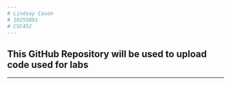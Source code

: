 ```yaml
---
# Lindsay Cason
# 10255091
# CSC452
---
```

## This GitHub Repository will be used to upload code used for labs
---
